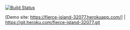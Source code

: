 [![Build Status](https://travis-ci.org/ScarlettOverkill/myDemoApp.svg?branch=master)](https://travis-ci.org/ScarlettOverkill/myDemoApp)

[Demo site: https://fierce-island-32077.herokuapp.com/] | https://git.heroku.com/fierce-island-32077.git

